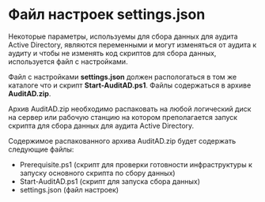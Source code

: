 # Файл настроек settings.json

Некоторые параметры, используемы для сбора данных для аудита Active Directory, являются переменными и могут изменяться от аудита к аудиту и чтобы не изменять код скриптов для сбора данных, используется файл с настройками.

Файл с настройками **settings.json** должен распологаться в том же каталоге что и скрипт **Start-AuditAD.ps1**. Файлы содержаться в архиве **AuditAD.zip**.

Архив AuditAD.zip необходимо распаковать на любой логический диск на сервер или рабочую станцию на котором преполагается запуск скрипта для сбора данных для аудита Active Directory.

Содержимое распакованного архива AuditAD.zip будет содержать следующие файлы:
- Prerequisite.ps1 (скрипт для проверки готовности инфраструктуры к запуску основного скрипта по сбору данных)
- Start-AuditAD.ps1 (скрипт для запуска сбора данных)
- settings.json (файл настроек)